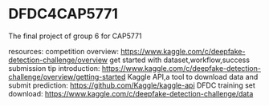# DFDC4CAP5771
The final project of group 6 for CAP5771

resources:
competition overview:
https://www.kaggle.com/c/deepfake-detection-challenge/overview
get started with dataset,workflow,success submission tip introduction:
https://www.kaggle.com/c/deepfake-detection-challenge/overview/getting-started
Kaggle API,a tool to download data and submit prediction:
https://github.com/Kaggle/kaggle-api
DFDC training set download:
https://www.kaggle.com/c/deepfake-detection-challenge/data
